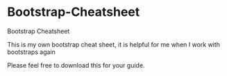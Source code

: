 # Bootstrap-Cheatsheet
Bootstrap Cheatsheet

This is my own bootstrap cheat sheet, it is helpful for me when I work with bootstraps again

Please feel free to download this for your guide. 

